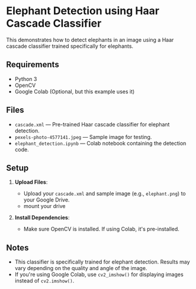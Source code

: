 # Elephant Detection using Haar Cascade Classifier

This demonstrates how to detect elephants in an image using a Haar cascade classifier trained specifically for elephants.

## Requirements

- Python 3
- OpenCV
- Google Colab (Optional, but this example uses it)

## Files

- `cascade.xml` — Pre-trained Haar cascade classifier for elephant detection.
- `pexels-photo-4577141.jpeg` — Sample image for testing.
- `elephant_detection.ipynb` — Colab notebook containing the detection code.

## Setup

1. **Upload Files**:
   - Upload your `cascade.xml` and sample image (e.g., `elephant.png`) to your Google Drive.
   - mount your drive

2. **Install Dependencies**:
   - Make sure OpenCV is installed. If using Colab, it's pre-installed.

## Notes

- This classifier is specifically trained for elephant detection. Results may vary depending on the quality and angle of the image.
- If you're using Google Colab, use `cv2_imshow()` for displaying images instead of `cv2.imshow()`.



